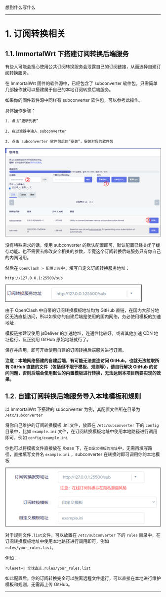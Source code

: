 想到什么写什么

***

# 1. 订阅转换相关

## 1.1. ImmortalWrt 下搭建订阅转换后端服务  
有些人可能会担心使用公共订阅转换服务会泄露自己的订阅链接，从而选择自建订阅转换服务。  

在 ImmortalWrt 固件的软件源中，已经包含了 subconverter 软件包，只需简单几部操作就可以搭建属于自己的本地订阅转换后端服务。  

如果你的固件软件源中同样有 subconverter 软件包，可以参考此操作。

具体操作步骤： 
```
1. 点击“更新列表”

2. 在过滤器中输入 subconverter

3. 点击 subconverter 软件包后的“安装”，安装对应的软件包  
```

![](doc/subconverter/subconverter.png)  

没有特殊需求的话，使用 subconverter 的默认配置即可，默认配置已经关闭了缓存功能。也不需要去修改安全相关的参数，毕竟这个订阅转换后端服务只有你自己的内网可用。  

然后在 `OpenClash > 配置订阅`中，填写自定义订阅转换服务地址：  
```
http://127.0.0.1:25500/sub
```

![](doc/subconverter/subconverter-url.png)

由于 OpenClash 中自带的订阅转换模板地址均为 GitHub 直链，在国内大部分地区无法直接访问，所以如果你的自建后端是使用的国内网络，务必使用模板的加速地址

模板链接建议使用 jsDeliver 的加速地址，连通性比较好，或者其他加速 CDN 地址也行，反正别用 GitHub 原始地址就行了。

保存并应用，即可开始使用自建的订阅转换后端服务进行订阅。  

**注意：本地网络搭建的自建后端，有可能无法直连访问 GitHub，也就无法拉取所有 GitHub 直链的文件（包括但不限于模板、规则等），请自行解决 GitHub 的访问问题，否则后端会使用默认的内置模板进行转换，无法达到本项目所要实现的效果。**

## 1.2. 自建订阅转换后端服务导入本地模板和规则  

以 ImmortalWrt 下搭建的 subconverter 为例，其配置文件所在目录为 `/etc/subconverter `  

将你自己维护的订阅转换模板 .ini 文件，放置在 `/etc/subconverter` 下的 `config` 目录中，比如 `example.ini` 文件，在订阅转换模板地址中使用本地路径进行调用即可，例如 `config/example.ini`

你也可以将模板文件直接放在 /base 下，在`自定义模板的地址`中，无需再填写路径，直接填写文件名 `example.ini` ，subconverter 在转换时即可调用你的本地模板  

![](doc/subconverter/subconverter-local.png)  

对于规则文件`.list`文件，可以放置在 `/etc/subconverter` 下的 `rules` 目录中，在订阅转换模板地址中使用本地路径进行调用即可，例如 `rules/your_rules.list`。



例如：  
```
ruleset=🎯 全球直连,rules/your_rules.list
```

如此配置后，你的订阅转换完全可以脱离远程文件运行，可以直接在本地进行维护模板和规则，无需再上传 GitHub。  

***
